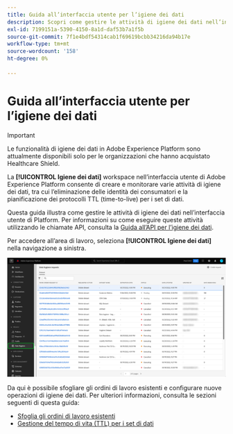 ```yaml
---
title: Guida all’interfaccia utente per l’igiene dei dati
description: Scopri come gestire le attività di igiene dei dati nell’interfaccia utente di Adobe Experience Platform.
exl-id: 7199151a-5390-4150-8a1d-daf53b7a1f5b
source-git-commit: 7f1e4bdf54314cab1f69619bcbb34216da94b17e
workflow-type: tm+mt
source-wordcount: '158'
ht-degree: 0%

---
```


# Guida all’interfaccia utente per l’igiene dei dati

>[!IMPORTANT]
>
>Le funzionalità di igiene dei dati in Adobe Experience Platform sono attualmente disponibili solo per le organizzazioni che hanno acquistato Healthcare Shield.

La **[!UICONTROL Igiene dei dati]** workspace nell’interfaccia utente di Adobe Experience Platform consente di creare e monitorare varie attività di igiene dei dati, tra cui l’eliminazione delle identità dei consumatori e la pianificazione dei protocolli TTL (time-to-live) per i set di dati.

Questa guida illustra come gestire le attività di igiene dei dati nell’interfaccia utente di Platform. Per informazioni su come eseguire queste attività utilizzando le chiamate API, consulta la [Guida all’API per l’igiene dei dati](../api/overview.md).

Per accedere all’area di lavoro, seleziona **[!UICONTROL Igiene dei dati]** nella navigazione a sinistra.

![Immagine che mostra [!UICONTROL Igiene dei dati] Area di lavoro nell’interfaccia utente di Platform](../images/ui/overview/home.png)

Da qui è possibile sfogliare gli ordini di lavoro esistenti e configurare nuove operazioni di igiene dei dati. Per ulteriori informazioni, consulta le sezioni seguenti di questa guida:

* [Sfoglia gli ordini di lavoro esistenti](./browse.md)
* [Gestione del tempo di vita (TTL) per i set di dati](./ttl.md)
